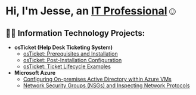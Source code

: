 <h1>Hi, I'm Jesse, an <a href="https://www.linkedin.com/in/jesse-frank-0b5a03324">IT Professional</a>☺</h1>

<h2>👨‍💻 Information Technology Projects:</h2>

- <b>osTicket (Help Desk Ticketing System)</b>
  - [osTicket: Prerequisites and Installation](https://github.com/JesseJames2002/osticket-prereqs/tree/main)
  - [osTicket: Post-Installation Configuration](https://github.com/JesseJames2002/osticketpostinstall/tree/main)
  - [osTicket: Ticket Lifecycle Examples](https://github.com/JesseJames2002/ticket-lifecycle/tree/main)
- <b>Microsoft Azure</b>
  - [Configuring On-premises Active Directory within Azure VMs](https://github.com/joshmadakorcc/configure-ad)
  - [Network Security Groups (NSGs) and Inspecting Network Protocols](https://github.com/joshmadakorcc/azure-network-protocols)

